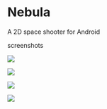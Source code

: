 # Nebula

A 2D space shooter for Android

screenshots
	
![](./screenshots/nebula04.png)

![](./screenshots/nebula05.png)

![](./screenshots/nebula06.png)

![](./screenshots/nebula03.png)